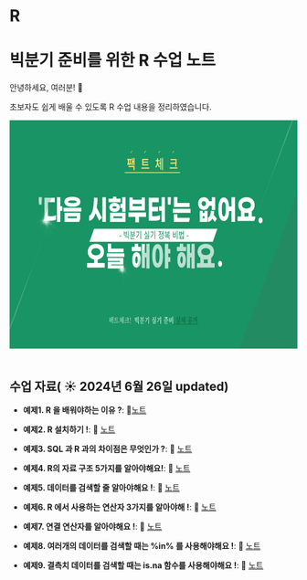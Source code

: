 # R

# 빅분기 준비를 위한 R 수업 노트

안녕하세요, 여러분!  🌟

초보자도 쉽게 배울 수 있도록 R 수업 내용을 정리하였습니다.

<img src="https://github.com/oesnoeyh/R/blob/main/R%20%EC%88%98%EC%97%852.png" width="600" height="400">
&nbsp;

## 수업 자료( ☀️ 2024년 6월 26일 updated)


- **예제1. R 을 배워야하는 이유 ?**:  📄[노트](https://www.notion.so/DAY1-0626-046a220480484f42b542f5d3f80b72ec)
  &nbsp;
  
- **예제2. R 설치하기 !**: 📄 [노트](https://www.notion.so/DAY1-0626-046a220480484f42b542f5d3f80b72ec)

- **예제3. SQL 과 R 과의 차이점은 무엇인가 ?**: 📄 [노트](https://www.notion.so/DAY1-0626-046a220480484f42b542f5d3f80b72ec)

- **예제4. R의 자료 구조 5가지를 알아야해요!**: 📄 [노트](https://www.notion.so/DAY1-0626-046a220480484f42b542f5d3f80b72ec)

- **예제5. 데이터를 검색할 줄 알아야해요 !**: 📄 [노트](https://www.notion.so/DAY1-0626-046a220480484f42b542f5d3f80b72ec)

- **예제6. R 에서 사용하는 연산자 3가지를 알아야해 !**: 📄 [노트](https://www.notion.so/DAY1-0626-046a220480484f42b542f5d3f80b72ec)

- **예제7. 연결 연산자를 알아야해요 !**: 📄 [노트](https://www.notion.so/DAY1-0626-046a220480484f42b542f5d3f80b72ec)

- **예제8. 여러개의 데이터를 검색할 때는 %in% 를 사용해야해요 !**: 📄 [노트](https://www.notion.so/DAY1-0626-046a220480484f42b542f5d3f80b72ec)

- **예제9. 결측치 데이터를 검색할 때는 is.na 함수를 사용해야해요 !**: 📄 [노트](https://www.notion.so/DAY1-0626-046a220480484f42b542f5d3f80b72ec)
